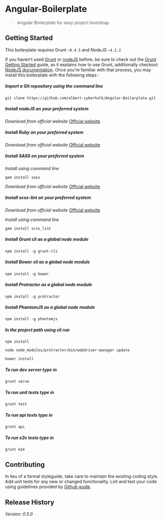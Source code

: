 # Angular-Boilerplate

> Angular Boilerplate for easy project bootstrap

## Getting Started
This boilerplate requires Grunt `~0.4.5` and NodeJS `~4.2.2`

If you haven't used [Grunt](http://gruntjs.com/) or [nodeJS](https://nodejs.org) before, be sure to check out the [Grunt Getting Started](http://gruntjs.com/getting-started) guide, as it explains how to use Grunt, additionally checkout [NodeJS documentation](https://nodejs.org/en/docs/). Once you're familiar with that process, you may install this boilerplate with the following steps :


##### Import a Git repository using the command line

```shell
git clone https://github.com/albert-cyberhulk/Angular-Boilerplate.git
```

#####  Install nodeJS on your preferred system

_Download from official website_ [Official website](https://nodejs.org/en/download/)

#####  Install Ruby on your preferred system

_Download from official website_ [Official website](https://www.ruby-lang.org/de/downloads/)

#####  Install SASS on your preferred system

_Install using command line_

```shell
gem install sass
```
_Download from official website_ [Official website](http://sass-lang.com/install)

#####  Install scss-lint on your preferred system

_Download from official website_ [Official website](https://github.com/brigade/scss-lint)

_Install using command line_

```shell
gem install scss_lint
```

#####  Install Grunt cli as a global node module

```shell
npm install -g grunt-cli
```

#####  Install Bower cli as a global node module

```shell
npm install -g bower
```

#####  Install Protractor as a global node module

```shell
npm install -g protractor
```

#####  Install PhantomJS as a global node module

```shell
npm install -g phantomjs
```

#####  In the project path using cli run

```shell
npm install
```

```shell
node node_modules/protractor/bin/webdriver-manager update
```

```shell
bower install
```

#####  To run dev server type in

```shell
grunt serve
```

#####  To run unit tests type in

```shell
grunt test
```

#####  To run api tests type in

```shell
grunt api
```

#####  To run e2e tests type in

```shell
grunt e2e
```

## Contributing
In lieu of a formal styleguide, take care to maintain the existing coding style. Add unit tests for any new or changed functionality. Lint and test your code using guidelines provided by [Github guide](https://guides.github.com/activities/contributing-to-open-source/).

## Release History
_Version: 0.5.0_
